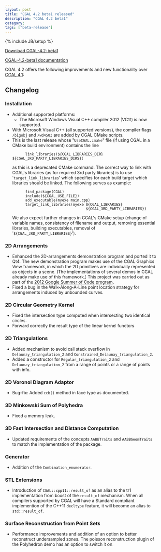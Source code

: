 ```yaml
---
layout: post
title: "CGAL 4.2 beta1 released"
description: "CGAL 4.2 beta1"
category:
tags: ["beta-release"]
---
```

{% include JB/setup %}

<i class="glyphicon glyphicon-download"></i>
<a href="https://github.com/CGAL/cgal/releases/tag/releases%2FCGAL-4.2-beta1">Download CGAL-4.2-beta1</a>

<i class="glyphicon glyphicon-book"></i>
<a href="https://doc.cgal.org/4.2/Manual/index.html">CGAL-4.2-beta1 documentation</a>

<p>CGAL 4.2 offers the following improvements and new functionality over
<a href="../../../../2012/10/24/cgal-41">CGAL 4.1</a>:</p>

<div class="product-detail-info" markdown="1">

## Changelog

### Installation

-   Additional supported platforms:
    -   The Microsoft Windows Visual C++ compiler 2012 (VC11) is now
        supported.
-   With Microsoft Visual C++ (all supported versions), the compiler
    flags `/bigobj` and `/wd4503` are added by CGAL CMake scripts.
-   This is the last release whose "`UseCGAL.cmake`" file (if using CGAL
    in a CMake build environment) contains the line
    ```
          link_libraries(${CGAL_LIBRARIES_DIR} ${CGAL_3RD_PARTY_LIBRARIES_DIRS})
    ```
    as this is a deprecated CMake command. The correct way to link with
    CGAL's libraries (as for required 3rd party libraries) is to use
    '`target_link_libraries`' which specifies for each build target
    which libraries should be linked. The following serves as example:
    ```
          find_package(CGAL)
          include(${CGAL_USE_FILE})
          add_executable(myexe main.cpp)
          target_link_libraries(myexe ${CGAL_LIBRARIES}
                                      ${CGAL_3RD_PARTY_LIBRARIES})
    ```
    We also expect further changes in CGAL's CMake setup (change of
    variable names, consistency of filename and output, removing
    essential libraries, building executables, removal of
    '`${CGAL_3RD_PARTY_LIBRARIES}`').

### 2D Arrangements

-   Enhanced the 2D-arrangements demonstration program and ported it to
    Qt4. The new demonstration program makes use of the CGAL Graphics
    View framework, in which the 2D primitives are individually
    represented as objects in a scene. (The implementations of several
    demos in CGAL already make use of this framework.) This project was
    carried out as part of the <a href="../../../../gsoc/2012.html">
    2012 Google Summer of Code program</a>.
-   Fixed a bug in the Walk-Along-A-Line point location strategy for
    arrangements induced by unbounded curves.

### 2D Circular Geometry Kernel

-   Fixed the intersection type computed when intersecting two identical
    circles.
-   Forward correctly the result type of the linear kernel functors

### 2D Triangulations

-   Added mechanism to avoid call stack overflow in
    `Delaunay_triangulation_2` and
    `Constrained_Delaunay_triangulation_2`.
-   Added a constructor for `Regular_triangulation_2` and
    `Delaunay_triangulation_2` from a range of points or a range of
    points with info.

### 2D Voronoi Diagram Adaptor

-   Bug-fix: Added `ccb()` method in face type as documented.

### 3D Minkowski Sum of Polyhedra

-   Fixed a memory leak.

### 3D Fast Intersection and Distance Computation

-   Updated requirements of the concepts `AABBTraits` and
    `AABBGeomTraits` to match the implementation of the package.

### Generator

-   Addition of the `Combination_enumerator`.

### STL Extensions

-   Introduction of `CGAL::cpp11::result_of` as an alias to the tr1
    implementation from boost of the `result_of` mechanism. When all
    compilers supported by CGAL will have a Standard compliant
    implemention of the C++11 `decltype` feature, it will become an
    alias to `std::result_of`.

### Surface Reconstruction from Point Sets

-   Performance improvements and addition of an option to better
    reconstruct undersampled zones. The poisson reconstruction plugin of
    the Polyhedron demo has an option to switch it on.
</div>
